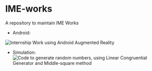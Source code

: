 # IME-works
A repository to maintain IME Works

- Android:

![Internship Work using Android Augmented Reality](https://github.com/avelin0/android-camera)

- Simulation:
![Code to generate random numbers, using Linear Congruential Generator and Middle-square method](https://github.com/victorfcsouza/Random-Project)
